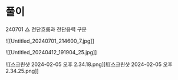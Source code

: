 
# 풀이



240701 △ 전단흐름과 전단응력 구분

![[Untitled_20240701_214600_7.jpg]]

![[Untitled_20240412_191904_25.jpg]]





![[스크린샷 2024-02-05 오후 2.34.18.png]]![[스크린샷 2024-02-05 오후 2.34.25.png]]